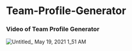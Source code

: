 # Team-Profile-Generator

### Video of Team Profile Generator
![Untitled_ May 19, 2021 1_51 AM](https://user-images.githubusercontent.com/41960292/118763105-484a1180-b845-11eb-802d-45479c2b8e81.gif)
